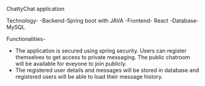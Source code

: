 ChattyChat application

Technology-
-Backend-Spring boot with JAVA 
-Frontend- React
-Database- MySQL

Functionalities-
- The application is secured using spring security. Users can register themselves to get access to private messaging. The public chatroom will be available for eveyone to join publicly.
- The registered user details and messages will be stored in database and registsred users will be able to load their message history.


